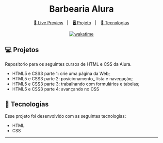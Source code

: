 <h1 align="center">
  Barbearia Alura
</h1>

<p align="center">
  <a href="https://brunodorea.github.io/alura-barbearia-Alura/">🔗 Live Preview</a>&nbsp;&nbsp;&nbsp;|&nbsp;&nbsp;&nbsp;
  <a href="#-projetos"> 🖥️ Projeto</a>&nbsp;&nbsp;&nbsp;|&nbsp;&nbsp;&nbsp;
  <a href="#-tecnologias">🚀 Tecnologias</a>
</p>

<p align="center">
<a href="https://wakatime.com/badge/user/68660678-6b86-4b78-98df-f5f41a37e1bc/project/92d4f914-ca49-4ee7-984a-448662fd01c4"><img src="https://wakatime.com/badge/user/68660678-6b86-4b78-98df-f5f41a37e1bc/project/92d4f914-ca49-4ee7-984a-448662fd01c4.svg" alt="wakatime"></a>
</p>

## 💻 Projetos

Repositorio para os seguintes cursos de HTML e CSS da Alura.

- HTML5 e CSS3 parte 1: crie uma página da Web;
- HTML5 e CSS3 parte 2: posicionamento,, lista e navegação;
- HTML5 e CSS3 parte 3: trabalhando com formulários e tabelas;
- HTML5 e CSS3 parte 4: avançando no CSS

## 🚀 Tecnologias

Esse projeto foi desenvolvido com as seguintes tecnologias:

- HTML
- CSS

---

